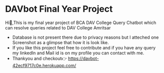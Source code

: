 # DAVbot Final Year Project
Hi👋,This is my final year project of BCA DAV College Query Chatbot which can resolve queries related to DAV College Amritsar
- Database is not present there due to privacy reasons but I atteched one Screenshot as a glimpse that how it is look like.
-  If you like this project feel free to contribute and if you have any query my linkedIn and Mail id is on my profile you can contact with me.
-  Thankyou and checkout👉 https://davbot-42ecf9717c0e.herokuapp.com/
